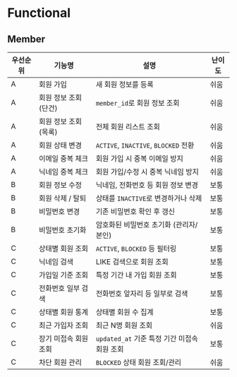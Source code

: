 # Functional

## Member

| 우선순위 | 기능명           | 설명                                 | 난이도 |
|------|---------------|------------------------------------|-----|
| A    | 회원 가입         | 새 회원 정보를 등록                        | 쉬움  |
| A    | 회원 정보 조회 (단건) | `member_id`로 회원 정보 조회              | 쉬움  |
| A    | 회원 정보 조회 (목록) | 전체 회원 리스트 조회                       | 쉬움  |
| A    | 회원 상태 변경      | `ACTIVE`, `INACTIVE`, `BLOCKED` 전환 | 쉬움  |
| A    | 이메일 중복 체크     | 회원 가입 시 중복 이메일 방지                  | 쉬움  |
| A    | 닉네임 중복 체크     | 회원 가입/수정 시 중복 닉네임 방지               | 쉬움  |
| B    | 회원 정보 수정      | 닉네임, 전화번호 등 회원 정보 변경               | 보통  |
| B    | 회원 삭제 / 탈퇴    | 상태를 `INACTIVE`로 변경하거나 삭제           | 보통  |
| B    | 비밀번호 변경       | 기존 비밀번호 확인 후 갱신                    | 보통  |
| B    | 비밀번호 초기화      | 암호화된 비밀번호 초기화 (관리자/본인)             | 보통  |
| C    | 상태별 회원 조회     | `ACTIVE`, `BLOCKED` 등 필터링          | 보통  |
| C    | 닉네임 검색        | LIKE 검색으로 회원 조회                    | 보통  |
| C    | 가입일 기준 조회     | 특정 기간 내 가입 회원 조회                   | 보통  |
| C    | 전화번호 일부 검색    | 전화번호 앞자리 등 일부로 검색                  | 보통  |
| C    | 상태별 회원 통계     | 상태별 회원 수 집계                        | 보통  |
| C    | 최근 가입자 조회     | 최근 N명 회원 조회                        | 쉬움  |
| C    | 장기 미접속 회원 조회  | `updated_at` 기준 특정 기간 미접속 회원 조회    | 보통  |
| C    | 차단 회원 관리      | `BLOCKED` 상태 회원 조회/관리              | 쉬움  |
